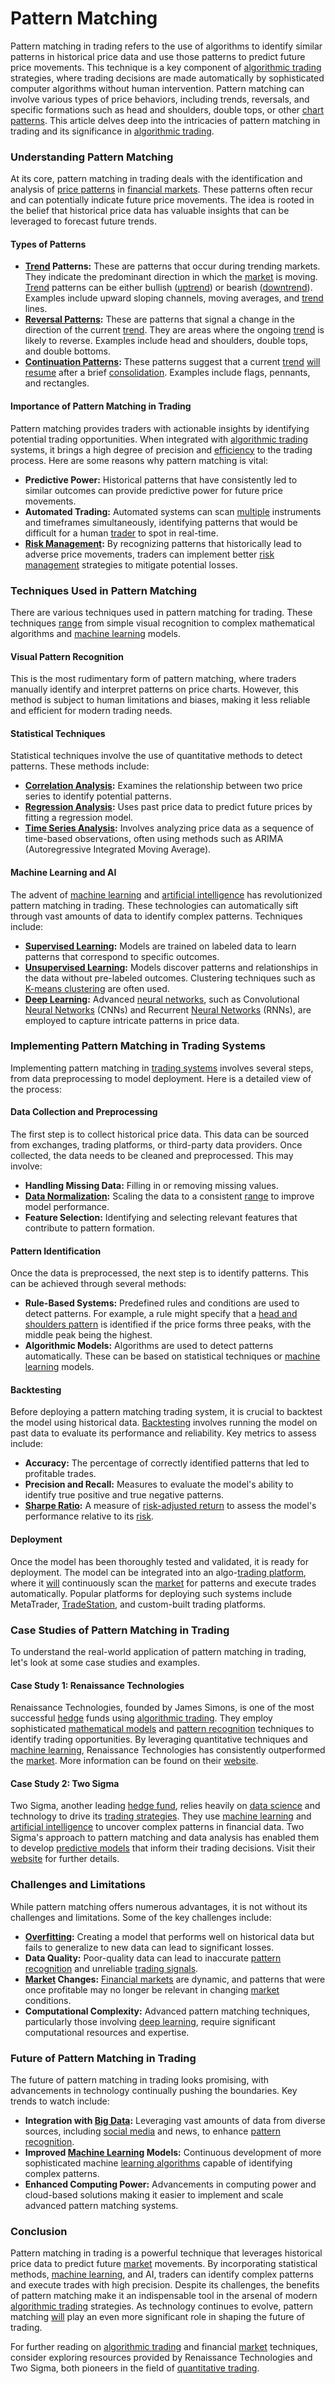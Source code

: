 # Pattern Matching

Pattern matching in trading refers to the use of algorithms to identify similar patterns in historical price data and use those patterns to predict future price movements. This technique is a key component of [algorithmic trading](../a/algorithmic_trading.md) strategies, where trading decisions are made automatically by sophisticated computer algorithms without human intervention. Pattern matching can involve various types of price behaviors, including trends, reversals, and specific formations such as head and shoulders, double tops, or other [chart patterns](../c/chart_patterns.md). This article delves deep into the intricacies of pattern matching in trading and its significance in [algorithmic trading](../a/algorithmic_trading.md).

### Understanding Pattern Matching

At its core, pattern matching in trading deals with the identification and analysis of [price patterns](../p/price_patterns.md) in [financial markets](../f/financial_market.md). These patterns often recur and can potentially indicate future price movements. The idea is rooted in the belief that historical price data has valuable insights that can be leveraged to forecast future trends.

#### Types of Patterns

- **[Trend](../t/trend.md) Patterns:** These are patterns that occur during trending markets. They indicate the predominant direction in which the [market](../m/market.md) is moving. [Trend](../t/trend.md) patterns can be either bullish ([uptrend](../u/uptrend.md)) or bearish ([downtrend](../d/downtrend.md)). Examples include upward sloping channels, moving averages, and [trend](../t/trend.md) lines.
- **[Reversal Patterns](../r/reversal_patterns.md):** These are patterns that signal a change in the direction of the current [trend](../t/trend.md). They are areas where the ongoing [trend](../t/trend.md) is likely to reverse. Examples include head and shoulders, double tops, and double bottoms.
- **[Continuation Patterns](../c/continuation_patterns.md):** These patterns suggest that a current [trend](../t/trend.md) [will](../w/will.md) [resume](../r/resume.md) after a brief [consolidation](../c/consolidation.md). Examples include flags, pennants, and rectangles.

#### Importance of Pattern Matching in Trading

Pattern matching provides traders with actionable insights by identifying potential trading opportunities. When integrated with [algorithmic trading](../a/algorithmic_trading.md) systems, it brings a high degree of precision and [efficiency](../e/efficiency.md) to the trading process. Here are some reasons why pattern matching is vital:

- **Predictive Power:** Historical patterns that have consistently led to similar outcomes can provide predictive power for future price movements.
- **Automated Trading:** Automated systems can scan [multiple](../m/multiple.md) instruments and timeframes simultaneously, identifying patterns that would be difficult for a human [trader](../t/trader.md) to spot in real-time.
- **[Risk Management](../r/risk_management.md):** By recognizing patterns that historically lead to adverse price movements, traders can implement better [risk management](../r/risk_management.md) strategies to mitigate potential losses.

### Techniques Used in Pattern Matching

There are various techniques used in pattern matching for trading. These techniques [range](../r/range.md) from simple visual recognition to complex mathematical algorithms and [machine learning](../m/machine_learning.md) models.

#### Visual Pattern Recognition

This is the most rudimentary form of pattern matching, where traders manually identify and interpret patterns on price charts. However, this method is subject to human limitations and biases, making it less reliable and efficient for modern trading needs.

#### Statistical Techniques

Statistical techniques involve the use of quantitative methods to detect patterns. These methods include:

- **[Correlation Analysis](../c/correlation_analysis.md):** Examines the relationship between two price series to identify potential patterns.
- **[Regression Analysis](../r/regression_analysis.md):** Uses past price data to predict future prices by fitting a regression model.
- **[Time Series Analysis](../t/time_series_analysis.md):** Involves analyzing price data as a sequence of time-based observations, often using methods such as ARIMA (Autoregressive Integrated Moving Average).

#### Machine Learning and AI

The advent of [machine learning](../m/machine_learning.md) and [artificial intelligence](../a/artificial_intelligence_in_trading.md) has revolutionized pattern matching in trading. These technologies can automatically sift through vast amounts of data to identify complex patterns. Techniques include:

- **[Supervised Learning](../s/supervised_learning.md):** Models are trained on labeled data to learn patterns that correspond to specific outcomes.
- **[Unsupervised Learning](../u/unsupervised_learning.md):** Models discover patterns and relationships in the data without pre-labeled outcomes. Clustering techniques such as [K-means clustering](../k/k-means_clustering_in_trading.md) are often used.
- **[Deep Learning](../d/deep_learning.md):** Advanced [neural networks](../n/neural_networks_in_trading.md), such as Convolutional [Neural Networks](../n/neural_networks_in_trading.md) (CNNs) and Recurrent [Neural Networks](../n/neural_networks_in_trading.md) (RNNs), are employed to capture intricate patterns in price data.

### Implementing Pattern Matching in Trading Systems

Implementing pattern matching in [trading systems](../t/trading_systems.md) involves several steps, from data preprocessing to model deployment. Here is a detailed view of the process:

#### Data Collection and Preprocessing

The first step is to collect historical price data. This data can be sourced from exchanges, trading platforms, or third-party data providers. Once collected, the data needs to be cleaned and preprocessed. This may involve:

- **Handling Missing Data:** Filling in or removing missing values.
- **[Data Normalization](../d/data_normalization.md):** Scaling the data to a consistent [range](../r/range.md) to improve model performance.
- **Feature Selection:** Identifying and selecting relevant features that contribute to pattern formation.

#### Pattern Identification

Once the data is preprocessed, the next step is to identify patterns. This can be achieved through several methods:

- **Rule-Based Systems:** Predefined rules and conditions are used to detect patterns. For example, a rule might specify that a [head and shoulders pattern](../h/head_and_shoulders_pattern.md) is identified if the price forms three peaks, with the middle peak being the highest.
- **Algorithmic Models:** Algorithms are used to detect patterns automatically. These can be based on statistical techniques or [machine learning](../m/machine_learning.md) models.

#### Backtesting

Before deploying a pattern matching trading system, it is crucial to backtest the model using historical data. [Backtesting](../b/backtesting.md) involves running the model on past data to evaluate its performance and reliability. Key metrics to assess include:

- **Accuracy:** The percentage of correctly identified patterns that led to profitable trades.
- **Precision and Recall:** Measures to evaluate the model's ability to identify true positive and true negative patterns.
- **[Sharpe Ratio](../s/sharpe_ratio.md):** A measure of [risk-adjusted return](../r/risk-adjusted_return.md) to assess the model's performance relative to its [risk](../r/risk.md).

#### Deployment

Once the model has been thoroughly tested and validated, it is ready for deployment. The model can be integrated into an algo-[trading platform](../t/trading_platform.md), where it [will](../w/will.md) continuously scan the [market](../m/market.md) for patterns and execute trades automatically. Popular platforms for deploying such systems include MetaTrader, [TradeStation](../t/tradestation.md), and custom-built trading platforms.

### Case Studies of Pattern Matching in Trading

To understand the real-world application of pattern matching in trading, let's look at some case studies and examples.

#### Case Study 1: Renaissance Technologies

Renaissance Technologies, founded by James Simons, is one of the most successful [hedge](../h/hedge.md) funds using [algorithmic trading](../a/algorithmic_trading.md). They employ sophisticated [mathematical models](../m/mathematical_models_in_trading.md) and [pattern recognition](../p/pattern_recognition.md) techniques to identify trading opportunities. By leveraging quantitative techniques and [machine learning](../m/machine_learning.md), Renaissance Technologies has consistently outperformed the [market](../m/market.md). More information can be found on their [website](https://www.rentec.com).

#### Case Study 2: Two Sigma

Two Sigma, another leading [hedge fund](../h/hedge_fund.md), relies heavily on [data science](../d/data_science_in_trading.md) and technology to drive its [trading strategies](../t/trading_strategies.md). They use [machine learning](../m/machine_learning.md) and [artificial intelligence](../a/artificial_intelligence_in_trading.md) to uncover complex patterns in financial data. Two Sigma's approach to pattern matching and data analysis has enabled them to develop [predictive models](../p/predictive_models_in_trading.md) that inform their trading decisions. Visit their [website](https://www.twosigma.com) for further details.

### Challenges and Limitations

While pattern matching offers numerous advantages, it is not without its challenges and limitations. Some of the key challenges include:

- **[Overfitting](../o/overfitting.md):** Creating a model that performs well on historical data but fails to generalize to new data can lead to significant losses.
- **Data Quality:** Poor-quality data can lead to inaccurate [pattern recognition](../p/pattern_recognition.md) and unreliable [trading signals](../t/trading_signals.md).
- **[Market](../m/market.md) Changes:** [Financial markets](../f/financial_market.md) are dynamic, and patterns that were once profitable may no longer be relevant in changing [market](../m/market.md) conditions.
- **Computational Complexity:** Advanced pattern matching techniques, particularly those involving [deep learning](../d/deep_learning.md), require significant computational resources and expertise.

### Future of Pattern Matching in Trading

The future of pattern matching in trading looks promising, with advancements in technology continually pushing the boundaries. Key trends to watch include:

- **Integration with [Big Data](../b/big_data_in_trading.md):** Leveraging vast amounts of data from diverse sources, including [social media](../s/social_media.md) and news, to enhance [pattern recognition](../p/pattern_recognition.md).
- **Improved [Machine Learning](../m/machine_learning.md) Models:** Continuous development of more sophisticated machine [learning algorithms](../l/learning_algorithms_in_trading.md) capable of identifying complex patterns.
- **Enhanced Computing Power:** Advancements in computing power and cloud-based solutions making it easier to implement and scale advanced pattern matching systems.

### Conclusion

Pattern matching in trading is a powerful technique that leverages historical price data to predict future [market](../m/market.md) movements. By incorporating statistical methods, [machine learning](../m/machine_learning.md), and AI, traders can identify complex patterns and execute trades with high precision. Despite its challenges, the benefits of pattern matching make it an indispensable tool in the arsenal of modern [algorithmic trading](../a/algorithmic_trading.md) strategies. As technology continues to evolve, pattern matching [will](../w/will.md) play an even more significant role in shaping the future of trading.

For further reading on [algorithmic trading](../a/algorithmic_trading.md) and financial [market](../m/market.md) techniques, consider exploring resources provided by Renaissance Technologies and Two Sigma, both pioneers in the field of [quantitative trading](../q/quantitative_trading.md).

